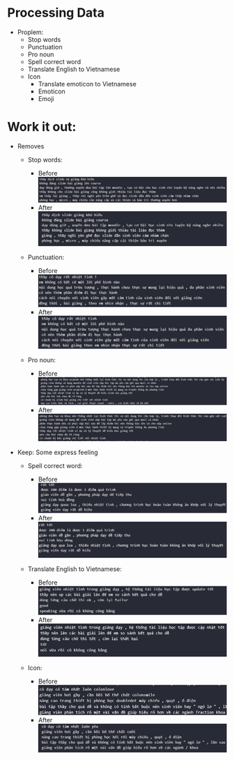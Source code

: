 # Processing Data
- Proplem:
   + Stop words
   + Punctuation
   + Pro noun
   + Spell correct word
   + Translate English to Vietnamese
   + Icon 
     + Translate emoticon to Vietnamese
     + Emoticon
     + Emoji
  
# Work it out:
- Removes 
   + Stop words:
      + Before
      ![](Image/1.jpg)
      + After
      ![](Image/2.jpg)

   + Punctuation:
      + Before
      ![](Image/3.jpg)
      + After
      ![](Image/4.jpg)

   + Pro noun:
      + Before
      ![](Image/5.jpg)
      + After
      ![](Image/6.jpg)



			
 
- Keep: Some express feeling
   + Spell correct word:
      + Before
      ![](Image/7.jpg)
      + After
      ![](Image/8.jpg)

   + Translate English to Vietnamese:
      + Before
      ![](Image/9.jpg)
      + After
      ![](Image/10.jpg)

    + Icon:
      + Before
      ![](Image/11.jpg)
      + After
      ![](Image/12.jpg)


